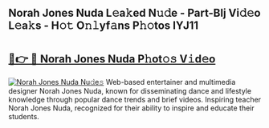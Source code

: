 ## Norah Jones Nuda L𝚎a𝚔ed N𝚞𝚍e - Part-Blj Vi𝚍𝚎o L𝚎a𝚔s - H𝚘𝚝 O𝚗𝚕yf𝚊ns P𝚑𝚘tos IYJ11

# <h2><a href="http://kf9ins.oniu.top/?m=Norah+Jones+Nuda">🔗👉 🔴 Norah Jones Nuda P𝚑ot𝚘𝚜 V𝚒d𝚎o</a></h2>

[![Norah Jones Nuda Nu𝚍e𝚜](https://i.imgur.com/0qMVB7G.gif)](http://kf9ins.oniu.top/?m=Norah+Jones+Nuda)
Web-based entertainer and multimedia designer Norah Jones Nuda, known for disseminating dance and lifestyle knowledge through popular dance trends and brief videos. Inspiring teacher Norah Jones Nuda, recognized for their ability to inspire and educate their students.  
